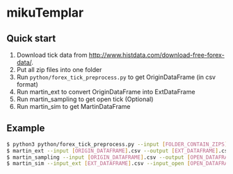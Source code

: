 # mikuTemplar

## Quick start

1. Download tick data from http://www.histdata.com/download-free-forex-data/. 
2. Put all zip files into one folder
3. Run `python/forex_tick_preprocess.py` to get OriginDataFrame (in csv format)
4. Run martin_ext to convert OriginDataFrame into ExtDataFrame
5. Run martin_sampling to get open tick (Optional) 
6. Run martin_sim to get MartinDataFrame

## Example

```bash
$ python3 python/forex_tick_preprocess.py --input [FOLDER_CONTAIN_ZIPS] --output [ORIGIN_DATAFRAME].csv
$ martin_ext --input [ORIGIN_DATAFRAME].csv --output [EXT_DATAFRAME].csv
$ martin_sampling --input [ORIGIN_DATAFRAME].csv --output [OPEN_DATAFRAME].csv
$ martin_sim --input_ext [EXT_DATAFRAME].csv --input_open [OPEN_DATAFRAME].csv --output [SIM_DATAFRAME].csv --operation buy --martin_position_intervals=0,50,100,150, --martin_stop_profits=50,50,50,50 --martin_stop_loss 200
```